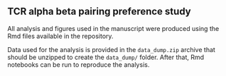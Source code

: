 ## TCR alpha beta pairing preference study

All analysis and figures used in the manuscript were produced using the Rmd files available in the repository.

Data used for the analysis is provided in the `data_dump.zip` archive that should be unzipped to create the `data_dump/` folder. After that, Rmd notebooks can be run to reproduce the analysis.